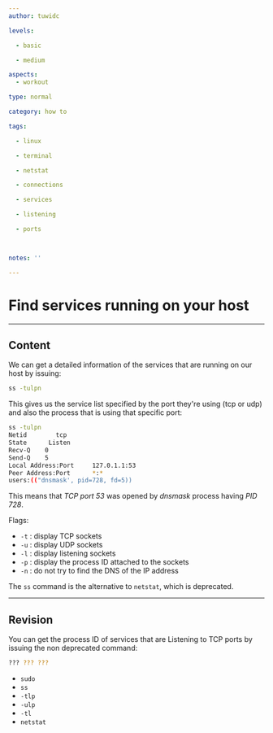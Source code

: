 ```yaml
---
author: tuwidc

levels:

  - basic

  - medium

aspects:
  - workout

type: normal

category: how to

tags:

  - linux

  - terminal

  - netstat

  - connections

  - services

  - listening

  - ports



notes: ''

---
```


# Find services running on your host

---
## Content

We can get a detailed information of the services that are running on our host by issuing:
```bash
ss -tulpn
```

This gives us the service list specified by the port they're using (tcp or udp) and also the process that is using that specific port:

```bash
ss -tulpn
Netid        tcp
State 	   Listen
Recv-Q 	  0
Send-Q 	  5      
Local Address:Port     127.0.1.1:53
Peer Address:Port      *:*
users:(("dnsmask', pid=728, fd=5))
```
This means that *TCP port 53* was opened by *dnsmask* process having *PID 728*.

Flags:
- `-t` : display TCP sockets
- `-u` : display UDP sockets
- `-l` : display listening sockets
- `-p` : display the process ID attached to the sockets
- `-n` : do not try to find the DNS of the IP address

The `ss` command is the alternative to `netstat`, which is deprecated.

---
## Revision

You can get the process ID of services that are Listening to TCP ports by issuing the non deprecated command:
```bash
??? ??? ???
```

* `sudo`
* `ss`
* `-tlp`
* `-ulp`
* `-tl`
* `netstat`

 
 
 
